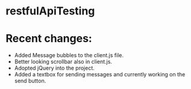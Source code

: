 # restfulApiTesting

# Recent changes:
- Added Message bubbles to the client.js file.
- Better looking scrollbar also in client.js.
- Adopted jQuery into the project.
- Added a textbox for sending messages and currently working on the send button.
